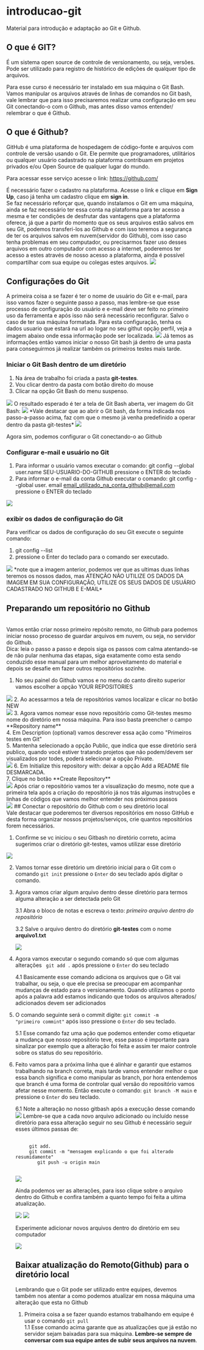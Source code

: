 # introducao-git
Material para introdução e adaptação ao Git e Github.
## O que é GIT? 

É um sistema open source de controle de versionamento, ou seja, versões. Pode ser utilizado para registro de histórico de edições de qualquer tipo de arquivos. 

Para esse curso é necessário ter instalado em sua máquina o Git Bash. Vamos manipular os arquivos através de linhas de comandos no Git bash, vale lembrar que para isso precisaremos realizar uma configuração em seu Git conectando-o com o Github, mas antes disso vamos entender/ relembrar o que é Github. 

## O que é Github? 

GitHub é uma plataforma de hospedagem de código-fonte e arquivos com controle de versão usando o Git. Ele permite que programadores, utilitários ou qualquer usuário cadastrado na plataforma contribuam em projetos privados e/ou Open Source de qualquer lugar do mundo.  

Para acessar esse serviço acesse o link:  https://github.com/ 

É necessário fazer o cadastro na plataforma. Acesse o link e clique em **Sign Up**, caso já tenha um cadastro clique em **sign in**.<br>
Se faz necessário reforçar que, quando instalamos o Git em uma máquina, ainda se faz necessário ter essa conta na plataforma para ter acesso a mesma e ter condições de desfrutar das vantagens que a plataforma oferece, já que a partir do momento que os seus arquivos estão salvos em seu Git, podemos transferi-los ao Github e com isso teremos a segurança de ter os arquivos salvos em nuvem(servidor do Github), com isso caso tenha problemas em seu computador, ou precisarmos fazer uso desses arquivos em outro computador com acesso a internet, poderemos ter acesso a estes através de nosso acesso a plataforma, ainda é possível compartilhar com sua equipe ou colegas estes arquivos.
<img src="https://files.fm/thumb_show.php?i=adnu5qafx">

## Configurações do Git

A primeira coisa a se fazer é ter o nome de usuário do Git e e-mail, para isso vamos fazer o seguinte passo a passo, mas lembre-se que esse processo de 
configuração do usuário e e-mail deve ser feito no primeiro uso da ferramenta e após isso não será necessário reconfigurar. Salvo o caso de ter sua máquina formatada.
Para esta configuração, tenha os dados usuario que estará na url ao logar no seu githut opção perfil, veja a imagem abaixo onde essa informação pode ser localizada.
<img src="https://files.fm/thumb_show.php?i=ds437mrpj">
Já temos as informações então vamos iniciar o nosso Git bash já dentro de uma pasta para conseguirmos já realizar também os primeiros testes mais tarde.
### Iniciar o Git Bash dentro de um diretório
1. Na área de trabalho foi criada a pasta **git-testes**.
2. Vou clicar dentro da pasta com botão direito do mouse
3. Clicar na opção Git Bash do menu suspenso.
<img src="https://files.fm/thumb_show.php?i=5xs93xnby">
O resultado esperado é ter a tela de Git Bash aberta, ver imagem do Git Bash:
<img src="https://files.fm/thumb_show.php?i=cnfs5ry2y">
*Vale destacar que ao abrir o Git bash, da forma indicada nos passo-a-passo acima, faz com que o mesmo já venha predefinido a operar dentro da pasta git-testes*
<img src="https://files.fm/thumb_show.php?i=8z3x2vnxs">

Agora sim, podemos configurar o Git conectando-o ao Github
### Configurar e-mail e usuário no Git
1. Para informar o usuário vamos executar o comando: git config --global user.name SEU-USUARIO-DO-GITHUB pressione o ENTER do teclado<br>
2. Para informar o e-mail da conta Github executar o comando: git config --global user. email email_utilizado_na_conta_github@email.com pressione o ENTER do teclado
<img src="https://files.fm/thumb_show.php?i=cyjpwg36t">

### exibir os dados de configuração do Git
Para verificar os dados de configuração do seu Git execute o seguinte comando:<br>
1. git config --list <br>
2. pressione o Enter do teclado para o comando ser executado.<br>
<img src="https://files.fm/thumb_show.php?i=dcs47yyn3">
*note que a imagem anterior, podemos ver que as ultimas duas linhas teremos os nossos dados, mas ATENÇÃO NÃO UTILIZE OS DADOS DA IMAGEM EM SUA CONFIGURAÇÃO, UTILIZE OS SEUS DADOS DE USUÁRIO CADASTRADO NO GITHUB E E-MAIL*

## Preparando um repositório no Github
<br>Vamos então criar nosso primeiro repósito remoto, no Github para podemos iniciar nosso processo de guardar arquivos em nuvem, ou seja, no servidor do Github.<br>
Dica: leia o passo a passo e depois siga os passos com calma atentando-se de não pular nenhuma das etapas, siga exatamente como esta sendo conduzido esse manual para um melhor aproveitamento do material e depois se desafie em fazer outros repositórios sozinhe.<br>
1. No seu painel do Github vamos e no menu do canto direito superior vamos escolher a opção YOUR REPOSITORIES<br>
<img src="https://files.fm/thumb_show.php?i=kawfvfvn9">
2. Ao acessarmos a tela de repositórios vamos localizar e clicar no botão NEW<br>
<img src="https://files.fm/thumb_show.php?i=kj87vtyxx">
3. Agora vamos nomear esse novo repositório como Git-testes mesmo nome do diretório em nossa máquina. Para isso basta preencher o campo **Repository name**<br>
4. Em Description (optional) vamos descrever essa ação como "Primeiros testes em Git"<br>
5. Mantenha selecionado a opção Public, que indica que esse diretório será publico, quando você estiver tratando projetos que não podem/devem ser visualizados por todes, poderá selecionar a opção Private.<br>
<img src="https://files.fm/thumb_show.php?i=3j88q83at">
6. Em Initialize this repository with: deixar a opção Add a README file DESMARCADA.<br>
7. Clique no botão **Create Repository**<br>
<img src="https://files.fm/thumb_show.php?i=b2xhawug7">
Após criar o repositório vamos ter a visualização do mesmo, note que a primeira tela após a criação do repositório já nos trás algumas instruções e linhas de códigos que vamos melhor entender nos próximos passos<br>
<img src="https://files.fm/thumb_show.php?i=ph8x9vaeg">
## Conectar o repositório do Github com o seu diretório local 
<br>Vale destacar que poderemos ter diversos repositórios em nosso GitHub e desta forma organizar nossos projetos/serviços, crie quantos repositórios forem necessários.<br>

1. Confirme se vc iniciou o seu Gitbash no diretório correto, acima sugerimos criar o diretório git-testes, vamos utilizar esse diretório
  <img src="https://files.fm/thumb_show.php?i=cnfs5ry2y">

2. Vamos tornar esse diretório um diretório inicial para o Git com o comando <code>git init</code> pressione o <code>Enter</code> do seu teclado após digitar o comando.<br>

3. Agora vamos criar algum arquivo dentro desse diretório para termos alguma alteração a ser detectada pelo Git

   3.1 Abra o bloco de notas e escreva o texto: *primeiro arquivo dentro do repositório*

   3.2 Salve o arquivo dentro do diretório **git-testes** com o nome **arquivo1.txt** 

   <img src="https://files.fm/thumb_show.php?i=sgj66qk75">

4. Agora vamos executar o segundo comando só que com algumas alterações <code> git add .</code> após pressione o <code>Enter</code> do seu teclado 

   4.1 Basicamente esse comando adiciona os arquivos que o Git vai trabalhar, ou seja, o que ele precisa se preocupar em acompanhar mudanças de estado para o versionamento. Quando utilizamos o ponto após a palavra add estamos indicando que todos os arquivos alterados/ adicionados devem ser adicionados 

5. O comando seguinte será o commit digite: <code>git commit -m "primeiro commint"</code> após isso pressione o <code>Enter</code> do seu teclado.

   5.1 Esse comando faz uma ação que podemos entender como etiquetar a mudança que nosso repositório teve, esse passo é importante para sinalizar por exemplo que a alteração foi feita e assim ter maior controle sobre os status do seu repositório.

6. Feito vamos para a próxima linha que é alinhar e garantir que estamos trabalhando na branch correta, mais tarde vamos entender melhor o que essa banch significa e como manipular as branch, por hora entendemos que branch é uma forma de controlar qual versão do repositório vamos afetar nesse momento. Então execute o comando: <code>git branch -M main</code> e pressione o <code>Enter</code> do seu teclado.

   6.1 Note a alteração no nosso gitbash após a execução desse comando<br>
   <img src="https://files.fm/thumb_show.php?i=8785pfhy7">
  Lembre-se que a cada novo arquivo adicionado ou incluído nesse diretório para essa alteração seguir no seu Github é necessário seguir esses últimos passas de:

   <pre>
       <code>
       	git add.
       	git commit -m "mensagem explicando o que foi alterado resumidamente"
           git push -u origin main
       </code>
   </pre>

   <img src="https://files.fm/thumb_show.php?i=ekj9m3cns">

   Ainda podemos ver as alterações, para isso clique sobre o arquivo dentro do Github e confira também a quanto tempo foi feita a ultima atualização.

   <img src="https://files.fm/thumb_show.php?i=q6k4p3dda">

   <img src="https://files.fm/thumb_show.php?i=ukvezb8sw">

   Experimente adicionar novos arquivos dentro do diretório em seu computador 

   <img src="https://files.fm/thumb_show.php?i=5674ku6hx">

   ## Baixar atualização do Remoto(Github) para o diretório local
   Lembrando que o Git pode ser utilizado entre equipes, devemos também nos atentar a como podemos atualizar em nossa máquina uma alteração que esta no Github
   1. Primeira coisa a se fazer quando estamos trabalhando em equipe é usar o comando <code>git pull</code><br>
    1.1 Esse comando acima garante que as atualizações que já estão no servidor sejam baixadas para sua máquina. **Lembre-se sempre de conversar com sua equipe antes de subir seus arquivos na nuvem**. 
